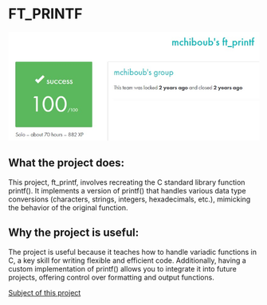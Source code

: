 # FT_PRINTF #

![My result on this project](result.jpg)

## What the project does: ##
This project, ft_printf, involves recreating the C standard library function printf(). It implements a version of printf() that handles various data type conversions (characters, strings, integers, hexadecimals, etc.), mimicking the behavior of the original function.

## Why the project is useful: ##
The project is useful because it teaches how to handle variadic functions in C, a key skill for writing flexible and efficient code. Additionally, having a custom implementation of printf() allows you to integrate it into future projects, offering control over formatting and output functions.

[Subject of this project](en.subject.pdf)